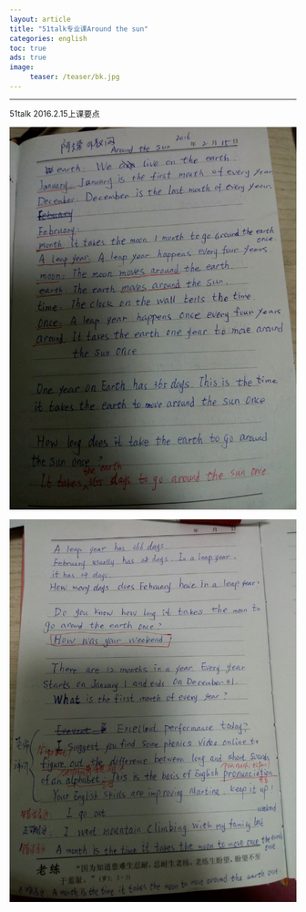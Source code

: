 ```yaml
---
layout: article
title: "51talk专业课Around the sun"
categories: english
toc: true
ads: true
image:
     teaser: /teaser/bk.jpg
---
```


---

51talk   2016.2.15上课要点

![ss](https://github.com/storage201602/storage201602/blob/master/chenyifan2016/_posts/english/2016-02-15-0928english.md/0215_40.jpg?raw=true)

![ss](https://github.com/storage201602/storage201602/blob/master/chenyifan2016/_posts/english/2016-02-15-0928english.md/0215_39.jpg?raw=true)